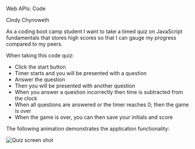 Web APIs: Code 

Cindy Chynoweth

As a coding boot camp student I want to take a timed quiz on JavaScript fundamentals that stores high scores so that I can gauge my progress compared to my peers.


When taking this code quiz:
- Click the start button
- Timer starts and you will be presented with a question
- Answer the question
- Then you will be presented with another question
- When you answer a question incorrectly then time is subtracted from the clock
- When all questions are answered or the timer reaches 0; then the game is over
- When the game is over, you can then save your initials and score


The following animation demonstrates the application functionality:

![Quiz screen shot](https://user-images.githubusercontent.com/105569378/178125312-20b1b388-725e-4c0a-83fe-a7f3ebc05c99.png)
